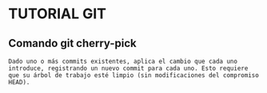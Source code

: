# TUTORIAL GIT

## Comando git cherry-pick

```
Dado uno o más commits existentes, aplica el cambio que cada uno introduce, registrando un nuevo commit para cada uno. Esto requiere que su árbol de trabajo esté limpio (sin modificaciones del compromiso HEAD).
```